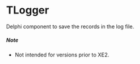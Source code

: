 # TLogger

Delphi component to save the records in the log file.

##### Note

- Not intended for versions prior to XE2.